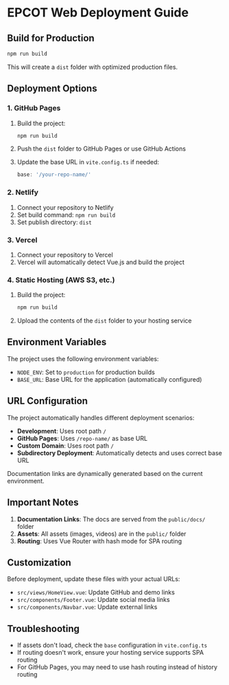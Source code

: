 # EPCOT Web Deployment Guide

## Build for Production

```bash
npm run build
```

This will create a `dist` folder with optimized production files.

## Deployment Options

### 1. GitHub Pages

1. Build the project:
   ```bash
   npm run build
   ```

2. Push the `dist` folder to GitHub Pages or use GitHub Actions

3. Update the base URL in `vite.config.ts` if needed:
   ```typescript
   base: '/your-repo-name/'
   ```

### 2. Netlify

1. Connect your repository to Netlify
2. Set build command: `npm run build`
3. Set publish directory: `dist`

### 3. Vercel

1. Connect your repository to Vercel
2. Vercel will automatically detect Vue.js and build the project

### 4. Static Hosting (AWS S3, etc.)

1. Build the project:
   ```bash
   npm run build
   ```

2. Upload the contents of the `dist` folder to your hosting service

## Environment Variables

The project uses the following environment variables:

- `NODE_ENV`: Set to `production` for production builds
- `BASE_URL`: Base URL for the application (automatically configured)

## URL Configuration

The project automatically handles different deployment scenarios:

- **Development**: Uses root path `/`
- **GitHub Pages**: Uses `/repo-name/` as base URL
- **Custom Domain**: Uses root path `/`
- **Subdirectory Deployment**: Automatically detects and uses correct base URL

Documentation links are dynamically generated based on the current environment.

## Important Notes

1. **Documentation Links**: The docs are served from the `public/docs/` folder
2. **Assets**: All assets (images, videos) are in the `public/` folder
3. **Routing**: Uses Vue Router with hash mode for SPA routing

## Customization

Before deployment, update these files with your actual URLs:

- `src/views/HomeView.vue`: Update GitHub and demo links
- `src/components/Footer.vue`: Update social media links
- `src/components/Navbar.vue`: Update external links

## Troubleshooting

- If assets don't load, check the `base` configuration in `vite.config.ts`
- If routing doesn't work, ensure your hosting service supports SPA routing
- For GitHub Pages, you may need to use hash routing instead of history routing 
